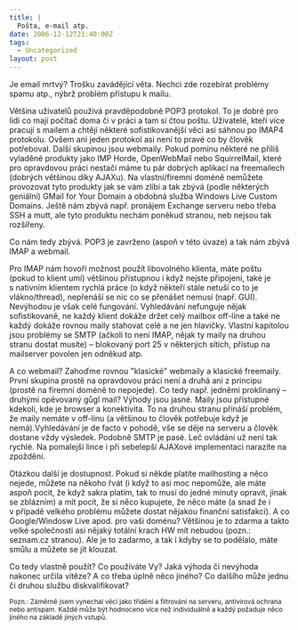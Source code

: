 ```yaml
---
title: |
  Pošta, e-mail atp.
date: 2006-12-12T21:40:00Z
tags:
  - Uncategorized
layout: post
---
```

Je email mrtvý? Trošku zavádějící věta. Nechci zde rozebírat problémy spamu atp., nýbrž problém přístupu k mailu.

Většina uživatelů používá pravděpodobně POP3 protokol. To je dobré pro lidi co mají počítač doma či v práci a tam si čtou poštu. Uživatelé, kteří více pracují s mailem a chtějí některé sofistikovanější věci asi sáhnou po IMAP4 protokolu. Ovšem ani jeden protokol asi není to pravé co by člověk potřeboval. Další skupinou jsou webmaily. Pokud pominu některé ne příliš vyladěné produkty jako IMP Horde, OpenWebMail nebo SquirrelMail, které pro opravdovou práci nestačí máme tu pár dobrých aplikací na freemailech (dobrých většinou díky AJAXu). Na vlastní/firemní doméně nemůžete provozovat tyto produkty jak se vám zlíbí a tak zbývá (podle některých geniální) GMail for Your Domain a obdobná služba Windows Live Custom Domains. Ještě nám zbývá např. pronájem Exchange serveru nebo třeba SSH a mutt, ale tyto produktu nechám poněkud stranou, neb nejsou tak rozšířeny.

Co nám tedy zbývá. POP3 je zavrženo (aspoň v této úvaze) a tak nám zbývá IMAP a webmail.

Pro IMAP nám hovoří možnost použít libovolného klienta, máte poštu (pokud to klient umí) většinou přístupnou i když nejste připojeni, také je s nativním klientem rychlá práce (o když někteří stále netuší co to je vlákno/thread), nepřenáší se nic co se přenášet nemusí (např. GUI). Nevýhodou je však celé fungování. Vyhledávání nefunguje nějak sofistikovaně, ne každý klient dokáže držet celý mailbox off-line a také ne každý dokáže rovnou maily stahovat celé a ne jen hlavičky. Vlastní kapitolou jsou problémy se SMTP (ačkoli to není IMAP, nějak ty maily na druhou stranu dostat musíte) – blokovaný port 25 v některých sítích, přístup na mailserver povolen jen odněkud atp.

A co webmail? Zahoďme rovnou "klasické" webmaily a klasické freemaily. První skupina prostě na opravdovou práci není a druhá ani z principu (prostě na firemní doméně to nepojede). Co tedy např. jedněmi proklínaný – druhými opěvovaný gůgl mail? Výhody jsou jasné. Maily jsou přístupné kdekoli, kde je browser a konektivita. To na druhou stranu přináší problém, že maily nemáte v off-linu (a většinou to člověk potřebuje když je nemá).Vyhledávání je de facto v pohodě, vše se děje na serveru a člověk dostane vždy výsledek. Podobně SMTP je pasé. Leč ovládání už není tak rychlé. Na pomalejší lince i při sebelepší AJAXové implementaci narazíte na zpoždění.

Otázkou další je dostupnost. Pokud si někde platíte mailhosting a něco nejede, můžete na někoho řvát (i když to asi moc nepomůže, ale máte aspoň pocit, že když sakra platím, tak to musí do jedné minuty opravit, jinak se zblázním) a mít pocit, že si něco kupujete, že něco máte (a snad že i v případě velkého problému můžete dostat nějakou finanční satisfakci). A co Google/Windosw Live apod. pro vaši doménu? Většinou je to zdarma a takto velké společnosti asi nějaký totální krach HW mít nebudou (pozn.: seznam.cz stranou). Ale je to zadarmo, a tak i kdyby se to podělalo, máte smůlu a můžete se jít klouzat.

Co tedy vlastně použít? Co používáte Vy? Jaká výhoda či nevýhoda nakonec určila vítěze? A co třeba úplně něco jiného? Co dalšího může jednu či druhou službu diskvalifikovat?

<small>Pozn.: Záměrně jsem vynechal věci jako třídění a filtrování na serveru, antivirová ochrana nebo antispam. Každé může být hodnoceno více než individuálně a každý požaduje něco jiného na základě jiných vstupů.</small>